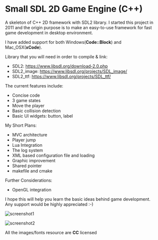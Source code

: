 Small SDL 2D Game Engine (C++)
===========

A skeleton of C++ 2D framework with SDL2 library.
I started this project in 2011 and the origin purpose is to make an easy-to-use framework for fast game development in desktop environment.

I have added support for both Windows(**Code::Block**) and Mac_OSX(**xCode**).

Library that you will need in order to compile & link:
* SDL2: https://www.libsdl.org/download-2.0.php
* SDL2_image: https://www.libsdl.org/projects/SDL_image/
* SDL2_ttf: https://www.libsdl.org/projects/SDL_ttf/



The current features include:
* Concise code
* 3 game states 
* Move the player
* Basic collision detection
* Basic UI widgets: button, label

My Short Plans:
* MVC architecture
* Player jump
* Lua Integration
* The log system
* XML based configuration file and loading
* Graphic improvement
* Shared pointer
* makefile and cmake

Further Considerations:
* OpenGL integration

I hope this will help you learn the basic ideas behind game development.
Any support would be highly appreciated :-)

![screenshot1](https://raw.githubusercontent.com/mjopenglsdl/Small2D_SDL/master/Images/screenshots/11.png)

![screenshot2](https://raw.githubusercontent.com/mjopenglsdl/Small2D_SDL/master/Images/screenshots/22.png)


All the images/fonts resource are **CC** licensed
